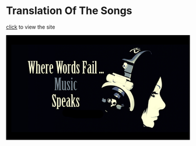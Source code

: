 # Translation Of The Songs  

[click](https://borekhova.github.io/TranslateSongs/) to view the site

![](img/wherewordfail.png)  
